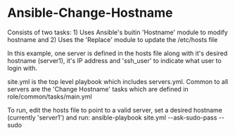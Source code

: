 # Ansible-Change-Hostname
Consists of two tasks: 1) Uses Ansible's buitin 'Hostname' module to modify hostname and 2) Uses the 'Replace' module to update the /etc/hosts file

In this example, one server is defined in the hosts file along with it's desired hostname (server1), it's IP address and 'ssh_user' to indicate what user to login with.

site.yml is the top level playbook which includes servers.yml. Common to all servers are the 'Change Hostname' tasks which are defined in role/common/tasks/main.yml 

To run, edit the hosts file to point to a valid server, set a desired hostname (currently 'server1') and run: ansible-playbook site.yml --ask-sudo-pass --sudo
